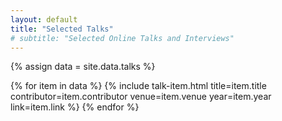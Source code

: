 ```yaml
---
layout: default
title: "Selected Talks"
# subtitle: "Selected Online Talks and Interviews"
---
```


{% assign data = site.data.talks %}

<div class="main-section-wrap">
  <section class="talk-list">
  {% for item in data %}
    {% include talk-item.html
      title=item.title
      contributor=item.contributor
      venue=item.venue
      year=item.year
      link=item.link %}
  {% endfor %}
  </section>
</div>